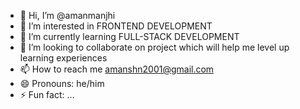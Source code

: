 - 👋 Hi, I’m @amanmanjhi
- 👀 I’m interested in FRONTEND DEVELOPMENT
- 🌱 I’m currently learning FULL-STACK DEVELOPMENT
- 💞️ I’m looking to collaborate on project which will help me level up learning experiences
- 📫 How to reach me amanshn2001@gmail.com
- 😄 Pronouns: he/him
- ⚡ Fun fact: ...

<!---
amanmanjhi/amanmanjhi is a ✨ special ✨ repository because its `README.md` (this file) appears on your GitHub profile.
You can click the Preview link to take a look at your changes.
--->
